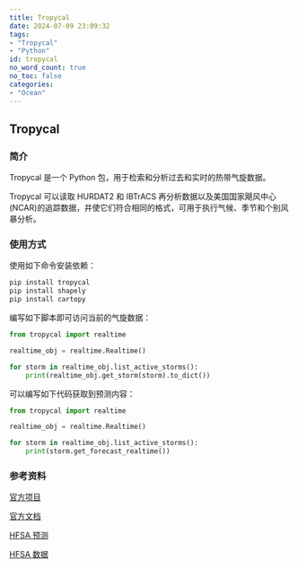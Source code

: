 ```yaml
---
title: Tropycal 
date: 2024-07-09 23:09:32
tags:
- "Tropycal"
- "Python"
id: tropycal
no_word_count: true
no_toc: false
categories: 
- "Ocean"
---
```


## Tropycal 

### 简介

Tropycal 是一个 Python 包，用于检索和分析过去和实时的热带气旋数据。

Tropycal 可以读取 HURDAT2 和 IBTrACS 再分析数据以及美国国家飓风中心(NCAR)的追踪数据，并使它们符合相同的格式，可用于执行气候、季节和个别风暴分析。

### 使用方式

使用如下命令安装依赖：

```bash
pip install tropycal
pip install shapely
pip install cartopy
```

编写如下脚本即可访问当前的气旋数据：

```python
from tropycal import realtime

realtime_obj = realtime.Realtime()

for storm in realtime_obj.list_active_storms():
    print(realtime_obj.get_storm(storm).to_dict())
```

可以编写如下代码获取到预测内容：

```python
from tropycal import realtime

realtime_obj = realtime.Realtime()

for storm in realtime_obj.list_active_storms():
    print(storm.get_forecast_realtime())
```

### 参考资料

[官方项目](https://github.com/tropycal/tropycal)

[官方文档](https://tropycal.github.io/tropycal/)

[HFSA 预测](https://www.emc.ncep.noaa.gov/hurricane/HFSA/index.php)

[HFSA 数据](https://noaa-nws-hafs-pds.s3.amazonaws.com/index.html)
